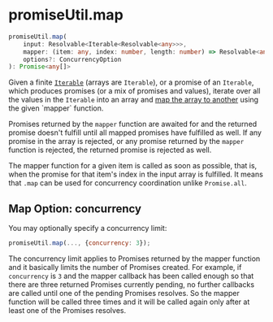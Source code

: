 # promiseUtil.map

```ts
promiseUtil.map(
	input: Resolvable<Iterable<Resolvable<any>>>,
	mapper: (item: any, index: number, length: number) => Resolvable<any>,
	options?: ConcurrencyOption
): Promise<any[]>
```

Given a finite [`Iterable`](https://developer.mozilla.org/en-US/docs/Web/JavaScript/Reference/Iteration_protocols)
(arrays are `Iterable`), or a promise of an `Iterable`, which produces promises
(or a mix of promises and values), iterate over all the values in the `Iterable`
into an array and [map the array to another](http://en.wikipedia.org/wiki/Map_\(higher-order_function\))
using the given `mapper` function.

Promises returned by the `mapper` function are awaited for and the returned promise
doesn't fulfill until all mapped promises have fulfilled as well. If any promise in
the array is rejected, or any promise returned by the `mapper` function is rejected,
the returned promise is rejected as well.

The mapper function for a given item is called as soon as possible, that is, when
the promise for that item's index in the input array is fulfilled. It means that `.map`
can be used for concurrency coordination unlike `Promise.all`.


## Map Option: concurrency

You may optionally specify a concurrency limit:

```js
promiseUtil.map(..., {concurrency: 3});
```

The concurrency limit applies to Promises returned by the mapper function and it basically
limits the number of Promises created. For example, if `concurrency` is `3` and the mapper
callback has been called enough so that there are three returned Promises currently pending,
no further callbacks are called until one of the pending Promises resolves. So the mapper
function will be called three times and it will be called again only after at least one
of the Promises resolves.
